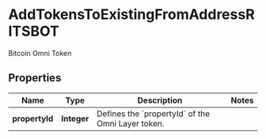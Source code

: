 

# AddTokensToExistingFromAddressRITSBOT

Bitcoin Omni Token

## Properties

| Name | Type | Description | Notes |
|------------ | ------------- | ------------- | -------------|
|**propertyId** | **Integer** | Defines the &#x60;propertyId&#x60; of the Omni Layer token. |  |



